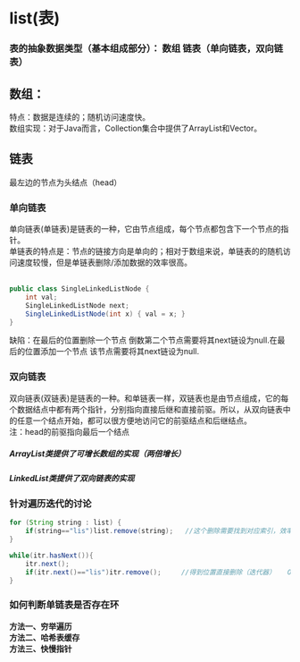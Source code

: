 # list(表) 
### 表的抽象数据类型（基本组成部分）：  数组      链表（单向链表，双向链表）

## 数组：
特点：数据是连续的；随机访问速度快。<br>
数组实现：对于Java而言，Collection集合中提供了ArrayList和Vector。<br>

## 链表
最左边的节点为头结点（head）

### 单向链表
单向链表(单链表)是链表的一种，它由节点组成，每个节点都包含下一个节点的指针。<br>
单链表的特点是：节点的链接方向是单向的；相对于数组来说，单链表的的随机访问速度较慢，但是单链表删除/添加数据的效率很高。<br>
<br>
```java
public class SingleLinkedListNode {
    int val;
    SingleLinkedListNode next;
    SingleLinkedListNode(int x) { val = x; }
}
```
缺陷：在最后的位置删除一个节点 倒数第二个节点需要将其next链设为null.在最后的位置添加一个节点 该节点需要将其next链设为null.<br>

### 双向链表
双向链表(双链表)是链表的一种。和单链表一样，双链表也是由节点组成，它的每个数据结点中都有两个指针，分别指向直接后继和直接前驱。所以，从双向链表中的任意一个结点开始，都可以很方便地访问它的前驱结点和后继结点。<br>
注：head的前驱指向最后一个结点

##### ArrayList类提供了可增长数组的实现（两倍增长）<br>
##### LinkedList类提供了双向链表的实现

### 针对遍历迭代的讨论
```java
for (String string : list) {
	if(string=="lis")list.remove(string);   //这个删除需要找到对应索引，效率不高  O(N²)
}

while(itr.hasNext()){
	itr.next();
	if(itr.next()=="lis")itr.remove();     //得到位置直接删除（迭代器）   O(N)
}
```

### 如何判断单链表是否存在环
**方法一、穷举遍历**<br>
**方法二、哈希表缓存**<br>
**方法三、快慢指针**<br>



